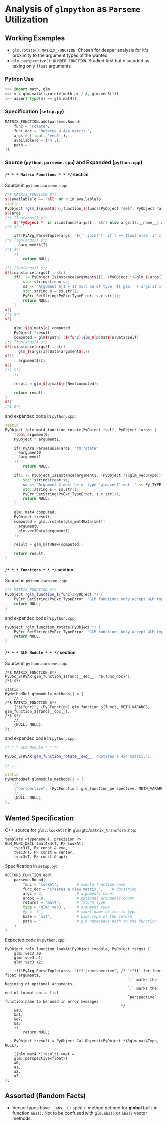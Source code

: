 # Analysis of `glmpython` as `Parseme` Utilization


## Working Examples

* `glm.rotate()`: `MATRIX_FUNCTION`. Chosen for deeper analysis for it's
  proximity to the argument types of the wanted
* `glm.perspective()`: `NUMBER_FUNCTION`. Studied first but discarded as
  taking only `float` arguments


### Python Use

```python
>>> import math, glm
>>> m = glm.mat4().rotate(math.pi / 4, glm.vec3(1))
>>> assert type(m) == glm.mat4()
```


### Specification (`setup.py`)

```python
MATRIX_FUNCTION.add(parseme.Round(
    func = 'rotate',
    func_doc = 'Rotates a 4x4 matrix.',
    args = (float, 'vec3',),
    availableTo = ('4',),
    path = ''
))
```


### Source (`python.parseme.cpp`) and Expanded (`python.cpp`)


#### `/* * * Matrix Functions * * */` section

Source in `python.parseme.cpp`:
```c++
/*$ MATRIX_FUNCTION $*/
$?{availableTo == 'all' or n in availableTo
static
PyObject *glm_${p}mat${n}_function_${func}(PyObject *self, PyObject *args) {
$?{args
/*$ {len(args)} $*/
    ${'PyObject *' if isinstance(args[I], str) else args[I].__name__} argument${I};
/*$ $*/

    if(!PyArg_ParseTuple(args, "${''.join('f' if t == float else 'i' if t == int else 'O' for t in args)}:${func}"
/*$ {len(args)} $*/
    , &argument${I}
/*$ $*/
    ))
        return NULL;

/*$ {len(args)} $*/
$?{isinstance(args[I], str)
    if(1 != PyObject_IsInstance(argument${I}, (PyObject *)&glm_${args[I]}Type)) {
        std::stringstream ss;
        ss << "Argument ${I + 1} must be of type '${'glm.' + args[I] if isinstance(args[I], str) else args[I].__name__}' not '" << Py_TYPE(argument${I})->tp_name << "'.";
        std::string s = ss.str();
        PyErr_SetString(PyExc_TypeError, s.c_str());
        return NULL;
    }
$?}
/*$ $*/
$?}

    glm::${p}mat${n} computed;
    PyObject *result;
    computed = glm${path}::${func}(glm_${p}mat${n}Data(self)
/*$ {len(args)} $*/
$?{isinstance(args[I], str)
    , glm_${args[I]}Data(argument${I})
$??{
    , argument${I}
$?}
/*$ $*/
    );

    result = glm_${p}mat${n}New(computed);

    return result;
}
$?}
/*$ $*/
```

and expanded code in `python.cpp`:
```c++
static
PyObject *glm_mat4_function_rotate(PyObject *self, PyObject *args) {
    float argument0;
    PyObject * argument1;

    if(!PyArg_ParseTuple(args, "fO:rotate"
    , &argument0
    , &argument1
    ))
        return NULL;

    if(1 != PyObject_IsInstance(argument1, (PyObject *)&glm_vec3Type)) {
        std::stringstream ss;
        ss << "Argument 2 must be of type 'glm.vec3' not '" << Py_TYPE(argument1)->tp_name << "'.";
        std::string s = ss.str();
        PyErr_SetString(PyExc_TypeError, s.c_str());
        return NULL;
    }

    glm::mat4 computed;
    PyObject *result;
    computed = glm::rotate(glm_mat4Data(self)
    , argument0
    , glm_vec3Data(argument1)
    );

    result = glm_mat4New(computed);

    return result;
}
```


#### `/* * * Functions * * */` section

Source in `python.parseme.cpp`:
```c++
/*$ MATRIX_FUNCTION $*/
PyObject *glm_function_${func}(PyObject *) {
    PyErr_SetString(PyExc_TypeError, "GLM functions only accept GLM types...or numbers.");
    return NULL;
}
```

and expanded code in `python.cpp`:
```c++
PyObject *glm_function_rotate(PyObject *) {
    PyErr_SetString(PyExc_TypeError, "GLM functions only accept GLM types...or numbers.");
    return NULL;
}
```


#### `/* * * GLM Module * * */` section

Source in `python.parseme.cpp`:
```
/*$ MATRIX_FUNCTION $*/
PyDoc_STRVAR(glm_function_${func}__doc__, "${func_doc}");
/*$ $*/

static
PyMethodDef glmmodule_methods[] = {
    // ...
/*$ MATRIX_FUNCTION $*/
    {"${func}", (PyCFunction) glm_function_${func}, METH_VARARGS, glm_function_${func}__doc__},
/*$ $*/
    // ...
    {NULL, NULL},
};
```

and expanded code in `python.cpp`:
```c++
/* * * GLM Module * * */

PyDoc_STRVAR(glm_function_rotate__doc__, "Rotates a 4x4 matrix.");

// ...

static
PyMethodDef glmmodule_methods[] = {
    // ...
    {"perspective", (PyCFunction) glm_function_perspective, METH_VARARGS, glm_function_perspective__doc__},
    // ...
    {NULL, NULL},
};
```


## Wanted Specification


C++ source for `glm::lookAt()` in `glm/gtc/matrix_transform.hpp`:
```
template <typename T, precision P>
GLM_FUNC_DECL tmat4x4<T, P> lookAt(
    tvec3<T, P> const & eye,
    tvec3<T, P> const & center,
    tvec3<T, P> const & up);
```


Specification in `setup.py`:
```python
VECTOR3_FUNCTION.add(
    parseme.Round(
        func = 'lookAt',        # module function name
        func_doc = 'Creates a view matrix.',    # docstring
        argc = 3,               # arguments count
        argoc = 0,              # optional arguments count
        returns = 'mat4',       # return type
        type = 'glm::vec3',     # argument type
        #p = 'f',               # short name of the in type
        base = 'mat',           # base type of the return
        path = ''               # glm namespace path to the function
    )
)
```

Expected code in `python.cpp`:
```
PyObject *glm_function_lookAt(PyObject *module, PyObject *args) {
    glm::vec3 a0;
    glm::vec3 a1;
    glm::vec3 a2;

    if(!PyArg_ParseTuple(args, "ffff|:perspective", /* `ffff` for four float arguments,
                                                       `|` marks the begining of optional arguments,
                                                       `:` marks the end of format units list
                                                       `perspective` function name to be used in error messages
                                                    */
    &a0,
    &a1,
    &a2,
    &a3
    ))
        return NULL;

    PyObject *result = PyObject_CallObject((PyObject *)&glm_mat4Type, NULL);

    ((glm_mat4 *)result)->mat =
    glm::perspective<float>(
    a0,
    a1,
    a2,
    a3
);
```


## Assorted (Random Facts)

* Vector types have `__abs__()` special method defined for **global** built-in
  function `abs()`. Not to be confused with `glm.abs()` or `abs()` vector methods.
